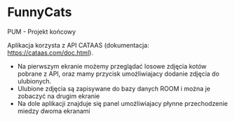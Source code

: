 # FunnyCats
 PUM - Projekt końcowy

 Aplikacja korzysta z API CATAAS (dokumentacja: https://cataas.com/doc.html).
- Na pierwszym ekranie możemy przeglądać losowe zdjęcia kotów pobrane z API, oraz mamy przycisk umożliwiajacy dodanie zdjęcia do ulubionych.
- Ulubione zdjęcia są zapisywane do bazy danych ROOM i można je zobaczyć na drugim ekranie
- Na dole aplikacji znajduje się panel umożliwiajacy płynne przechodzenie miedzy dwoma ekranami
